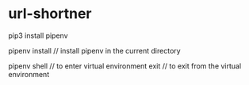 # url-shortner

pip3 install pipenv

pipenv install // install pipenv in the current directory

pipenv shell // to enter virtual environment
exit // to exit from the virtual environment
